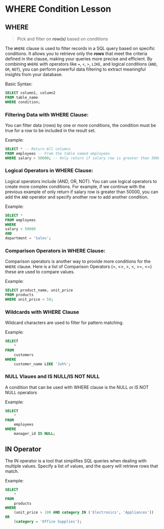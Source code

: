 # WHERE Condition Lesson

## WHERE
> Pick and filter on ***row(s)*** based on conditions

The `WHERE` clause is used to filter records in a SQL query based on specific conditions. It allows you to retrieve only the ***rows*** that meet the criteria defined in the clause, making your queries more precise and efficient. By combining `WHERE` with operators like `=`, `<`, `>`, `LIKE`, and logical conditions (`AND`, `OR`, `NOT`), you can perform powerful data filtering to extract meaningful insights from your database.

Basic Syntax:
```sql
SELECT column1, column2 
FROM table_name 
WHERE condition;
```

### Filtering Data with WHERE Clause:

You can filter data (rows) by one or more conditions, the condition must be true for a row to be included in the result set.

Example: 
```sql
SELECT * -- Return All columns
FROM employees -- From the table named employees
WHERE salary > 50000; -- Only return if salary row is greater than 50000
```

### Logical Operators in WHERE Clause:

Logical operators include (AND, OR, NOT). You can use logical operators to create more complex conditions. For example, if we continue with the previous example of only return if salary row is greater than 50000, you can add  the `AND` operator and specify another row to add another condition.

Example:
```sql
SELECT *
FROM employees
WHERE
salary > 50000
AND
department = 'Sales';
```

### Comparison Operators in WHERE Clause:

Comparison operators is another way to provide more conditions for the `WHERE` clause.
Here is a list of Comparison Operators (=, <>, >, <, >=, <=) these are used to compare values. 

Example:
```sql
SELECT product_name, unit_price
FROM products
WHERE unit_price < 50;
```

### Wildcards with WHERE Clause

Wildcard characters are used to filter for pattern matching. 

Example:
```sql
SELECT 
    *
FROM 
    customers
WHERE
    customer_name LIKE 'Joh%';
```

### NULL Vlaues and IS NULL/IS NOT NULL

A condition that can be used with WHERE clause is the NULL or IS NOT NULL operators

Example:
```sql
SELECT
    *
FROM 
    employees
WHERE
    manager_id IS NULL;
```

## IN Operator

The IN operator is a tool that simplifies SQL queries when dealing with multiple values. Specify a list of values, and the query will retrieve rows that match. 

Example:
```sql
SELECT
    *
FROM 
    products
WHERE
    (unit_price > 100 AND category IN ('Electronics', 'Appliances')) 
OR 
    (category = 'Office Supplies');
```
